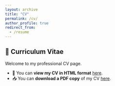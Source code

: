 ```yaml
---
layout: archive
title: "CV"
permalink: /cv/
author_profile: true
redirect_from:
  - /resume
---
```


## 📄 Curriculum Vitae

Welcome to my professional CV page.

- 🔎 You can **view my CV in HTML format** [here](/cv/cv_html).
- 📥 You can **download a PDF copy** of my CV [here](/files/FulongCV.pdf).

